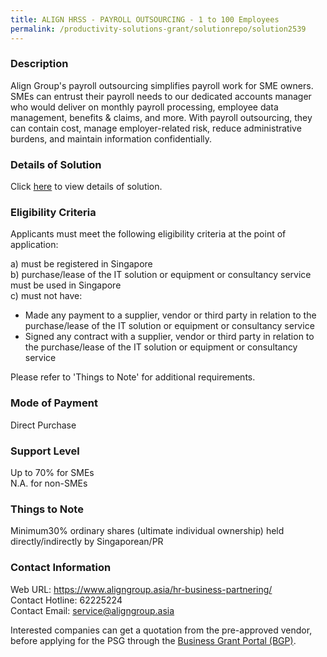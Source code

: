 ```yaml
---
title: ALIGN HRSS - PAYROLL OUTSOURCING - 1 to 100 Employees
permalink: /productivity-solutions-grant/solutionrepo/solution2539
---
```


### Description

Align Group's payroll outsourcing simplifies payroll work for SME owners. SMEs can entrust their payroll needs to our dedicated accounts manager who would deliver on monthly payroll processing, employee data management, benefits & claims, and more. With payroll outsourcing, they can contain cost, manage employer-related risk, reduce administrative burdens, and maintain information confidentially.

### Details of Solution

Click <a href='https://www.gobusiness.gov.sg/images/psg/Align_Group_20210067_Desensitised_Annex_3_Part_4.pdf' target='_blank' rel='noopener'>here</a> to view details of solution.

### Eligibility Criteria

Applicants must meet the following eligibility criteria at the point of application:

a) must be registered in Singapore <br>
b) purchase/lease of the IT solution or equipment or consultancy service must be used in Singapore <br>
c) must not have:
- Made any payment to a supplier, vendor or third party in relation to the purchase/lease of the IT solution or equipment or consultancy service
- Signed any contract with a supplier, vendor or third party in relation to the purchase/lease of the IT solution or equipment or consultancy service

Please refer to 'Things to Note' for additional requirements.

### Mode of Payment
Direct Purchase

### Support Level
Up to 70% for SMEs <br>
N.A. for non-SMEs

### Things to Note
 Minimum30% ordinary shares (ultimate individual ownership) held directly/indirectly by Singaporean/PR

### Contact Information
Web URL: https://www.aligngroup.asia/hr-business-partnering/ <br>Contact Hotline: 62225224 <br>Contact Email: service@aligngroup.asia <br>

Interested companies can get a quotation from the pre-approved vendor, before applying for the PSG through the <a target='_blank' rel='noopener' href='https://www.businessgrants.gov.sg/'>Business Grant Portal (BGP)</a>.
